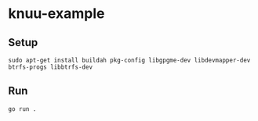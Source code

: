 # knuu-example

## Setup

```shell
sudo apt-get install buildah pkg-config libgpgme-dev libdevmapper-dev btrfs-progs libbtrfs-dev
```

## Run

```shell
go run .
```
